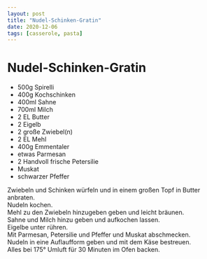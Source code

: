```yaml
---
layout: post
title: "Nudel-Schinken-Gratin"
date: 2020-12-06
tags: [casserole, pasta]
---
```

# Nudel-Schinken-Gratin

- 500g Spirelli
- 400g Kochschinken
- 400ml Sahne
- 700ml Milch
- 2 EL Butter
- 2 Eigelb
- 2 große Zwiebel(n)
- 2 EL Mehl
- 400g Emmentaler
- etwas Parmesan
- 2 Handvoll frische Petersilie
- Muskat
- schwarzer Pfeffer

Zwiebeln und Schinken würfeln und in einem großen Topf in Butter anbraten.  
Nudeln kochen.  
Mehl zu den Zwiebeln hinzugeben geben und leicht bräunen.  
Sahne und Milch hinzu geben und aufkochen lassen.  
Eigelbe unter rühren.  
Mit Parmesan, Petersilie und Pfeffer und Muskat abschmecken.  
Nudeln in eine Auflaufform geben und mit dem Käse bestreuen.  
Alles bei 175° Umluft für 30 Minuten im Ofen backen.  
